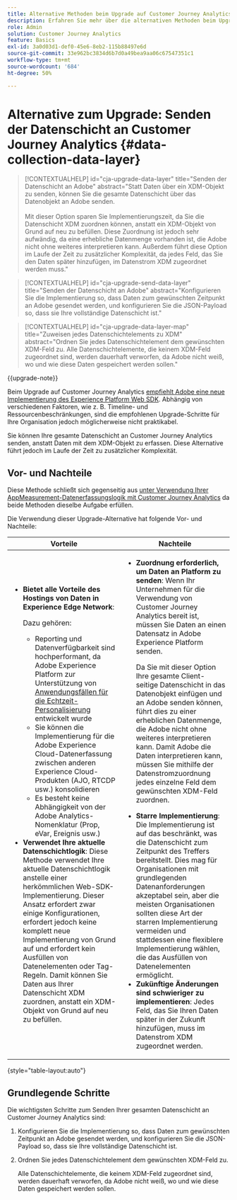 ```yaml
---
title: Alternative Methoden beim Upgrade auf Customer Journey Analytics
description: Erfahren Sie mehr über die alternativen Methoden beim Upgrade auf Customer Journey Analytics
role: Admin
solution: Customer Journey Analytics
feature: Basics
exl-id: 3a0d03d1-def0-45e6-8eb2-115b88497e6d
source-git-commit: 33e962bc3834d6b7d0a49bea9aa06c67547351c1
workflow-type: tm+mt
source-wordcount: '684'
ht-degree: 50%

---
```


# Alternative zum Upgrade: Senden der Datenschicht an Customer Journey Analytics {#data-collection-data-layer}

<!-- markdownlint-disable MD034 -->

>[!CONTEXTUALHELP]
>id="cja-upgrade-data-layer"
>title="Senden der Datenschicht an Adobe"
>abstract="Statt Daten über ein XDM-Objekt zu senden, können Sie die gesamte Datenschicht über das Datenobjekt an Adobe senden.<br><br>Mit dieser Option sparen Sie Implementierungszeit, da Sie die Datenschicht XDM zuordnen können, anstatt ein XDM-Objekt von Grund auf neu zu befüllen. Diese Zuordnung ist jedoch sehr aufwändig, da eine erhebliche Datenmenge vorhanden ist, die Adobe nicht ohne weiteres interpretieren kann. Außerdem führt diese Option im Laufe der Zeit zu zusätzlicher Komplexität, da jedes Feld, das Sie den Daten später hinzufügen, im Datenstrom XDM zugeordnet werden muss."

<!-- markdownlint-enable MD034 -->

<!-- markdownlint-disable MD034 -->

>[!CONTEXTUALHELP]
>id="cja-upgrade-send-data-layer"
>title="Senden der Datenschicht an Adobe"
>abstract="Konfigurieren Sie die Implementierung so, dass Daten zum gewünschten Zeitpunkt an Adobe gesendet werden, und konfigurieren Sie die JSON-Payload so, dass sie Ihre vollständige Datenschicht ist."

<!-- markdownlint-enable MD034 -->

<!-- markdownlint-disable MD034 -->

>[!CONTEXTUALHELP]
>id="cja-upgrade-data-layer-map"
>title="Zuweisen jedes Datenschichtelements zu XDM"
>abstract="Ordnen Sie jedes Datenschichtelement dem gewünschten XDM-Feld zu. Alle Datenschichtelemente, die keinem XDM-Feld zugeordnet sind, werden dauerhaft verworfen, da Adobe nicht weiß, wo und wie diese Daten gespeichert werden sollen."

<!-- markdownlint-enable MD034 -->

{{upgrade-note}}

Beim Upgrade auf Customer Journey Analytics [empfiehlt Adobe eine neue Implementierung des Experience Platform Web SDK](/help/getting-started/cja-upgrade/cja-upgrade-recommendations.md). Abhängig von verschiedenen Faktoren, wie z. B. Timeline- und Ressourcenbeschränkungen, sind die empfohlenen Upgrade-Schritte für Ihre Organisation jedoch möglicherweise nicht praktikabel.

Sie können Ihre gesamte Datenschicht an Customer Journey Analytics senden, anstatt Daten mit dem XDM-Objekt zu erfassen. Diese Alternative führt jedoch im Laufe der Zeit zu zusätzlicher Komplexität.

## Vor- und Nachteile

Diese Methode schließt sich gegenseitig aus [unter Verwendung Ihrer AppMeasurement-Datenerfassungslogik mit Customer Journey Analytics](/help/getting-started/cja-upgrade/cja-upgrade-alternative-appmeasurement.md) da beide Methoden dieselbe Aufgabe erfüllen.

Die Verwendung dieser Upgrade-Alternative hat folgende Vor- und Nachteile:

| Vorteile | Nachteile |
|----------|---------|
| <ul><li>**Bietet alle Vorteile des Hostings von Daten in Experience Edge Network**: <p>Dazu gehören:</p><ul><li>Reporting und Datenverfügbarkeit sind hochperformant, da Adobe Experience Platform zur Unterstützung von [Anwendungsfällen für die Echtzeit-Personalisierung](https://experienceleague.adobe.com/docs/experience-platform/destinations/ui/activate/configure-personalization-destinations.html?lang=de) entwickelt wurde</li><li>Sie können die Implementierung für die Adobe Experience Cloud-Datenerfassung zwischen anderen Experience Cloud-Produkten (AJO, RTCDP usw.) konsolidieren</li><li>Es besteht keine Abhängigkeit von der Adobe Analytics-Nomenklatur (Prop, eVar, Ereignis usw.)</li></ul><li>**Verwendet Ihre aktuelle Datenschichtlogik**: Diese Methode verwendet Ihre aktuelle Datenschichtlogik anstelle einer herkömmlichen Web-SDK-Implementierung. Dieser Ansatz erfordert zwar einige Konfigurationen, erfordert jedoch keine komplett neue Implementierung von Grund auf und erfordert kein Ausfüllen von Datenelementen oder Tag-Regeln. Damit können Sie Daten aus Ihrer Datenschicht XDM zuordnen, anstatt ein XDM-Objekt von Grund auf neu zu befüllen.</li></ul> | <ul><li>**Zuordnung erforderlich, um Daten an Platform zu senden**: Wenn Ihr Unternehmen für die Verwendung von Customer Journey Analytics bereit ist, müssen Sie Daten an einen Datensatz in Adobe Experience Platform senden. <p>Da Sie mit dieser Option Ihre gesamte Client-seitige Datenschicht in das Datenobjekt einfügen und an Adobe senden können, führt dies zu einer erheblichen Datenmenge, die Adobe nicht ohne weiteres interpretieren kann. Damit Adobe die Daten interpretieren kann, müssen Sie mithilfe der Datenstromzuordnung jedes einzelne Feld dem gewünschten XDM-Feld zuordnen.</p></li><li>**Starre Implementierung**: Die Implementierung ist auf das beschränkt, was die Datenschicht zum Zeitpunkt des Treffers bereitstellt. Dies mag für Organisationen mit grundlegenden Datenanforderungen akzeptabel sein, aber die meisten Organisationen sollten diese Art der starren Implementierung vermeiden und stattdessen eine flexiblere Implementierung wählen, die das Ausfüllen von Datenelementen ermöglicht.</li><li>**Zukünftige Änderungen sind schwieriger zu implementieren**: Jedes Feld, das Sie Ihren Daten später in der Zukunft hinzufügen, muss im Datenstrom XDM zugeordnet werden.</li></ul> |

{style="table-layout:auto"}

## Grundlegende Schritte

Die wichtigsten Schritte zum Senden Ihrer gesamten Datenschicht an Customer Journey Analytics sind:

1. Konfigurieren Sie die Implementierung so, dass Daten zum gewünschten Zeitpunkt an Adobe gesendet werden, und konfigurieren Sie die JSON-Payload so, dass sie Ihre vollständige Datenschicht ist.

1. Ordnen Sie jedes Datenschichtelement dem gewünschten XDM-Feld zu.

   Alle Datenschichtelemente, die keinem XDM-Feld zugeordnet sind, werden dauerhaft verworfen, da Adobe nicht weiß, wo und wie diese Daten gespeichert werden sollen.
